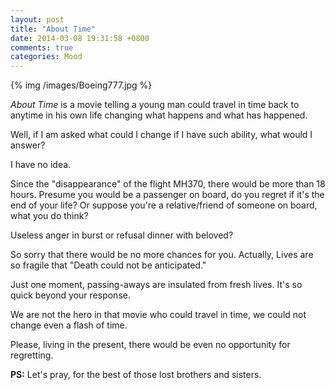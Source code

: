 ```yaml
---
layout: post
title: "About Time"
date: 2014-03-08 19:31:58 +0800
comments: true
categories: Mood
---
```


{% img /images/Boeing777.jpg %}  
  
*About Time* is a movie telling a young man could travel in time back to anytime in his own life changing what happens and what has happened.<!--more-->  
  
Well, if I am asked what could I change if I have such ability, what would I answer?  
  
I have no idea.  
  
Since the "disappearance" of the flight MH370, there would be more than 18 hours. Presume you would be a passenger on board, do you regret if it's the end of your life? Or suppose you're a relative/friend of someone on board, what you do think?  
  
Useless anger in burst or refusal dinner with beloved?  
  
So sorry that there would be no more chances for you. Actually, Lives are so fragile that "Death could not be anticipated."  
  
Just one moment, passing-aways are insulated from fresh lives. It's so quick beyond your response.  
  
We are not the hero in that movie who could travel in time, we could not change even a flash of time.  
  
Please, living in the present, there would be even no opportunity for regretting.  
  
**PS:** Let's pray, for the best of those lost brothers and sisters.